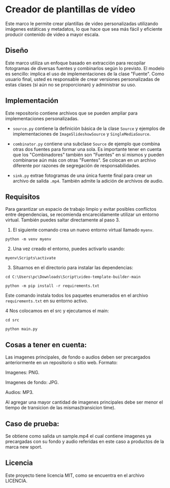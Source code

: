 # Creador de plantillas de vídeo


Este marco le permite crear plantillas de video personalizadas utilizando imágenes estáticas y metadatos, lo que hace que sea más fácil y eficiente producir contenido de video a mayor escala.

## Diseño

Este marco utiliza un enfoque basado en extracción para recopilar fotogramas de diversas fuentes y combinarlos según lo previsto. El modelo es sencillo: implica el uso de implementaciones de la clase "Fuente". Como usuario final, usted es responsable de crear versiones personalizadas de estas clases (si aún no se proporcionan) y administrar su uso.


## Implementación

Este repositorio contiene archivos que se pueden ampliar para implementaciones personalizadas.

- `source.py` contiene la definición básica de la clase `Source` y ejemplos de implementaciones de `ImageSlideshowSource` y `SingleMediaSource`.

- `combinator.py` contiene una subclase `Source` de ejemplo que combina otras dos fuentes para formar una sola. Es importante tener en cuenta que los "Combinadores" también son "Fuentes" en sí mismos y pueden combinarse aún más con otras "Fuentes". Se colocan en un archivo diferente por razones de segregación de responsabilidades.

- `sink.py` extrae fotogramas de una única fuente final para crear un archivo de salida `.mp4`. También admite la adición de archivos de audio.


## Requisitos

Para garantizar un espacio de trabajo limpio y evitar posibles conflictos entre dependencias, se recomienda encarecidamente utilizar un entorno virtual. También puedes saltar directamente al paso 3.

1. El siguiente comando crea un nuevo entorno virtual llamado `myenv`.

```golpecito
python -m venv myenv
```

2. Una vez creado el entorno, puedes activarlo usando:

```golpecito
myenv\Scripts\activate
```

3. Situarnos en el directorio para instalar las dependencias:

```golpecito
cd C:\Users\pc\Downloads\Script\video-template-builder-main
```

```golpecito
python -m pip install -r requirements.txt
```

Este comando instala todos los paquetes enumerados en el archivo `requirements.txt` en su entorno activo.

4 Nos colocamos en el src y ejecutamos el main:

```golpecito
cd src
```

```golpecito
python main.py
```

## Cosas a tener en cuenta:
Las imagenes principales, de fondo o audios deben ser precargados anteriormente en un repositorio o sitio web.
Formato:

Imagenes: PNG.

Imagenes de fondo: JPG.

Audios: MP3.

Al agregar una mayor cantidad de imagenes principales debe ser menor el tiempo de transicion de las mismas(transicion time).


## Caso de prueba:
Se obtiene como salida un sample.mp4 el cual contiene imagenes ya precargadas con su fondo y audio referidas en este caso a productos de la marca new sport.

## Licencia
Este proyecto tiene licencia MIT, como se encuentra en el archivo LICENCIA.
